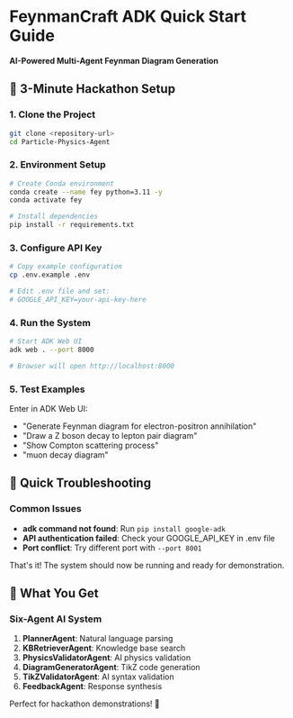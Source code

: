 # FeynmanCraft ADK Quick Start Guide

**AI-Powered Multi-Agent Feynman Diagram Generation**

## 🚀 3-Minute Hackathon Setup

### 1. Clone the Project
```bash
git clone <repository-url>
cd Particle-Physics-Agent
```

### 2. Environment Setup
```bash
# Create Conda environment
conda create --name fey python=3.11 -y
conda activate fey

# Install dependencies
pip install -r requirements.txt
```

### 3. Configure API Key
```bash
# Copy example configuration
cp .env.example .env

# Edit .env file and set:
# GOOGLE_API_KEY=your-api-key-here
```

### 4. Run the System
```bash
# Start ADK Web UI
adk web . --port 8000

# Browser will open http://localhost:8000
```

### 5. Test Examples

Enter in ADK Web UI:
- "Generate Feynman diagram for electron-positron annihilation"
- "Draw a Z boson decay to lepton pair diagram"
- "Show Compton scattering process"
- "muon decay diagram"

## 🔧 Quick Troubleshooting

### Common Issues
- **adk command not found**: Run `pip install google-adk`
- **API authentication failed**: Check your GOOGLE_API_KEY in .env file
- **Port conflict**: Try different port with `--port 8001`

That's it! The system should now be running and ready for demonstration.

## 🎯 What You Get

### Six-Agent AI System
1. **PlannerAgent**: Natural language parsing
2. **KBRetrieverAgent**: Knowledge base search
3. **PhysicsValidatorAgent**: AI physics validation
4. **DiagramGeneratorAgent**: TikZ code generation
5. **TikZValidatorAgent**: AI syntax validation
6. **FeedbackAgent**: Response synthesis

Perfect for hackathon demonstrations! 🚀